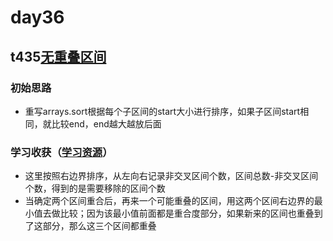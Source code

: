 # day36
## t435[无重叠区间](https://leetcode.cn/problems/non-overlapping-intervals/)
### 初始思路
  - 重写arrays.sort根据每个子区间的start大小进行排序，如果子区间start相同，就比较end，end越大越放后面
### 学习收获（[学习资源](https://programmercarl.com/0435.%E6%97%A0%E9%87%8D%E5%8F%A0%E5%8C%BA%E9%97%B4.html#%E6%80%9D%E8%B7%AF)）
  - 这里按照右边界排序，从左向右记录非交叉区间个数，区间总数-非交叉区间个数，得到的是需要移除的区间个数
  - 当确定两个区间重合后，再来一个可能重叠的区间，用这两个区间右边界的最小值去做比较；因为该最小值前面都是重合度部分，如果新来的区间也重叠到了这部分，那么这三个区间都重叠
